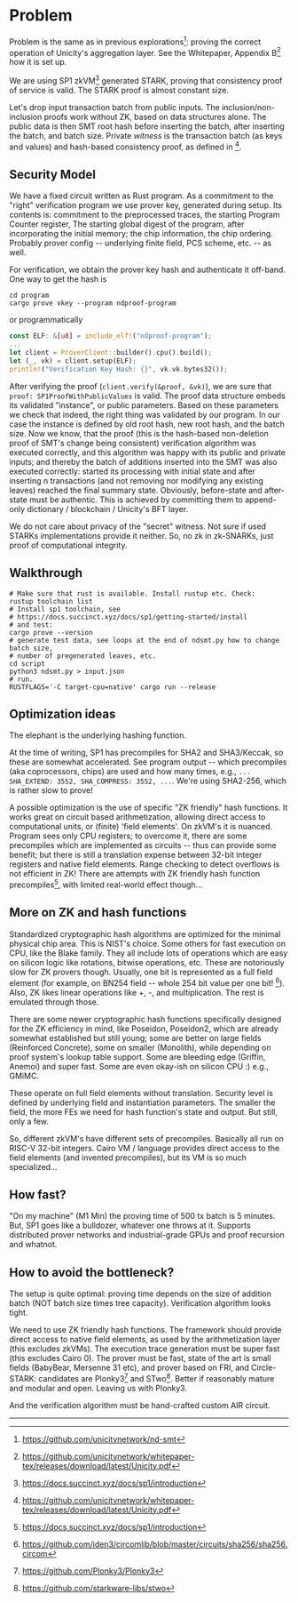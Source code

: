 # Problem

Problem is the same as in previous explorations[^1]: proving the correct operation of Unicity's aggregation layer. See the Whitepaper, Appendix B[^2] how it is set up.

We are using SP1 zkVM[^3] generated STARK, proving that consistency proof of service is valid. The STARK proof is almost constant size.

Let's drop input transaction batch from public inputs. The inclusion/non-inclusion proofs work without ZK, based on data structures alone. The public data is then SMT root hash before inserting the batch, after inserting the batch, and batch size. Private _witness_ is the transaction batch (as keys and values) and hash-based consistency proof, as defined in [^2].


## Security Model

We have a fixed circuit written as Rust program. As a commitment to the "right" verification program we use prover key, generated during setup. Its contents is: commitment to the preprocessed traces, the starting Program Counter register, The starting global digest of the program, after incorporating the initial memory; the chip information, the chip ordering. Probably prover config -- underlying finite field, PCS scheme, etc. -- as well.

For verification, we obtain the prover key hash and authenticate it off-band. One way to get the hash is
```
cd program
cargo prove vkey --program ndproof-program
```
or programmatically
```rs
const ELF: &[u8] = include_elf!("ndproof-program");
...
let client = ProverClient::builder().cpu().build();
let (_, vk) = client.setup(ELF);
println!("Verification Key Hash: {}", vk.vk.bytes32());
```

After verifying the proof (`client.verify(&proof, &vk)`), we are sure that `proof: SP1ProofWithPublicValues` is valid. The proof data structure embeds its validated "instance", or public parameters. Based on these parameters we check that indeed, the right thing was validated by our program. In our case the instance is defined by old root hash, new root hash, and the batch size. Now we know, that the proof (this is the hash-based non-deletion proof of SMT's change being consistent) verification algorithm was executed correctly, and this algorithm was happy with its public and private inputs; and thereby the batch of additions inserted into the SMT was also executed correctly: started its processing with initial state and after inserting n transactions (and not removing nor modifying any existing leaves) reached the final summary state. Obviously, before-state and after-state must be authentic. This is achieved by committing them to append-only dictionary / blockchain / Unicity's BFT layer.

We do not care about privacy of the "secret" witness. Not sure if used STARKs implementations provide it neither. So, no zk in zk-SNARKs, just proof of computational integrity.


## Walkthrough

```console
# Make sure that rust is available. Install rustup etc. Check:
rustup toolchain list
# Install sp1 toolchain, see
# https://docs.succinct.xyz/docs/sp1/getting-started/install
# and test:
cargo prove --version
# generate test data, see loops at the end of ndsmt.py how to change batch size,
# number of pregenerated leaves, etc.
cd script
python3 ndsmt.py > input.json
# run.
RUSTFLAGS='-C target-cpu=native' cargo run --release
```


## Optimization ideas
The elephant is the underlying hashing function.

At the time of writing, SP1 has precompiles for SHA2 and SHA3/Keccak, so these are somewhat accelerated. See program output -- which precompiles (aka coprocessors, chips) are used and how many times, e.g., `... SHA_EXTEND: 3552, SHA_COMPRESS: 3552, ...`. We're using SHA2-256, which is rather slow to prove!

A possible optimization is the use of specific "ZK friendly" hash functions. It works great on circuit based arithmetization, allowing direct access to computational units, or (finite) 'field elements'. On zkVM's it is nuanced. Program sees only CPU registers; to overcome it, there are some precompiles which are implemented as circuits -- thus can provide some benefit; but there is still a translation expense between 32-bit integer registers and native field elements. Range checking to detect overflows is not efficient in ZK! There are attempts with ZK friendly hash function precompiles[^3], with limited real-world effect though...


## More on ZK and hash functions

Standardized cryptographic hash algorithms are optimized for the minimal physical chip area. This is NIST's choice. Some others for fast execution on CPU, like the Blake family. They all include lots of operations which are easy on silicon logic like rotations, bitwise operations, etc. These are notoriously slow for ZK provers though. Usually, one bit is represented as a full field element (for example, on BN254 field -- whole 254 bit value per one bit! [^5]). Also, ZK likes linear operations like +, -, and  multiplication. The rest is emulated through those.

There are some newer cryptographic hash functions specifically designed for the ZK efficiency in mind, like Poseidon, Poseidon2, which are already somewhat established but still young; some are better on large fields (Reinforced Concrete), some on smaller (Monolith), while depending on proof system's lookup table support. Some are bleeding edge (Griffin, Anemoi) and super fast. Some are even okay-ish on silicon CPU :) e.g., GMiMC.

These operate on full field elements without translation. Security level is defined by underlying field and instantiation parameters. The smaller the field, the more FEs we need for hash function's state and output. But still, only a few.

So, different zkVM's have different sets of precompiles. Basically all run on RISC-V 32-bit integers. Cairo VM / language provides direct access to the field elements (and invented precompiles), but its VM is so much specialized...


## How fast?

"On my machine" (M1 Min) the proving time of 500 tx batch is 5 minutes. But, SP1 goes like a bulldozer, whatever one throws at it. Supports distributed prover networks and industrial-grade GPUs and proof recursion and whatnot.


## How to avoid the bottleneck?

The setup is quite optimal: proving time depends on the size of addition batch (NOT  batch size times tree capacity). Verification algorithm looks tight.

We need to use ZK friendly hash functions. The framework should provide direct access to native field elements, as used by the arithmetization layer (this excludes zkVMs). The execution trace generation must be super fast (this excludes Cairo 0). The prover must be fast, state of the art is small fields (BabyBear, Mersenne 31 etc), and prover based on FRI, and Circle-STARK: candidates are Plonky3[^6] and STwo[^7]. Better if reasonably mature and modular and open. Leaving us with Plonky3.

And the verification algorithm must be hand-crafted custom AIR circuit.


---
[^1]: https://github.com/unicitynetwork/nd-smt
[^2]: https://github.com/unicitynetwork/whitepaper-tex/releases/download/latest/Unicity.pdf
[^3]: https://docs.succinct.xyz/docs/sp1/introduction
[^4]: https://github.com/Okm165/sp1-poseidon2/pull/8
[^5]: https://github.com/iden3/circomlib/blob/master/circuits/sha256/sha256.circom
[^6]: https://github.com/Plonky3/Plonky3
[^7]: https://github.com/starkware-libs/stwo